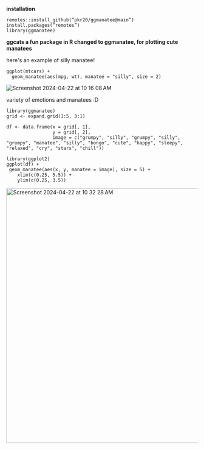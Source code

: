 **installation**
```
remotes::install_github(“pkr20/ggmanatee@main”)
install.packages(“remotes”)
library(ggmanatee)
```
**ggcats a fun package in R changed to ggmanatee, for plotting cute manatees**

here's an example of silly manatee!

```
ggplot(mtcars) +
  geom_manatee(aes(mpg, wt), manatee = "silly", size = 2)
```

![Screenshot 2024-04-22 at 10 16 08 AM](https://github.com/pkr20/ggmanatee/assets/147453190/978535d7-c84f-4b2f-b158-5af0ca49a4c6)


variety of emotions and manatees :D

```
library(ggmanatee)
grid <- expand.grid(1:5, 3:1)

df <- data.frame(x = grid[, 1],
                 y = grid[, 2],
                 image = c("grumpy", "silly", "grumpy", "silly", "grumpy", "manatee", "silly", "bongo", "cute", "happy", "sleepy", "relaxed", "cry", "stars", "chill"))
                           
library(ggplot2)
ggplot(df) +
 geom_manatee(aes(x, y, manatee = image), size = 5) +
    xlim(c(0.25, 5.5)) + 
    ylim(c(0.25, 3.5))
```


<img width="669" alt="Screenshot 2024-04-22 at 10 32 28 AM" src="https://github.com/pkr20/ggmanatee/assets/147453190/63dbc876-45cf-40ba-b1f7-e87183117aad">
